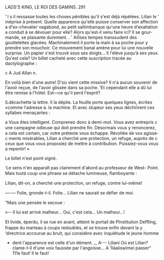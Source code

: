  

LADS'S KING, LE ROI DES GAMINS. 291

‘ I s il ressasse toutes les choses pénibles qu'il s'est déjà répétées. Lilian le
' méprise à présent. Quelle apparence qu'elle puisse conserver son affection a
d'ex-chevalier vagabond, au petit saltimbanque qu'une heure d'exaltation
a conduit à se dévouer pour elle? Alors qu'est-il venu faire ici? Il se gour-
mande, se plaisante durement. . '
AiÏïses tempes transsudent des gouttelettes glacées. Machinalement il
porte la main à sa poche pour y prendre son mouchoir.
Ce mouvement banal amène pour lui une nouvelle surprise.
Un papier s'est trouvé sous ses doigts... Il l'élève jusqu’à ses yeux. Qu'est
cela? Un billet cacheté avec cette suscription tracée au dactylographe :

c A Jud Allan n.

En voilà bien d'une autre! D'où vient cette missive? Il n'a aucun souvenir
de l'avoir reçue, de l'avoir glissée dans sa poche. ‘Et cependant elle a dû lui
être remise à l'hôtel. Est—ce qu'il perd l'esprit?

ILdécachette la lettre. Il la déplie. La feuille porte quelques lignes, écrites
«comme l'adresse à. la machine. Et avec stupeur ses yeux déchiiïrent ces
syllabes menaçantes :

a Vous êtes intelligent. Comprenez donc à demi-mot. Vous avez entrepris
c une campagne odieuse qui doit prendre ﬁn. Désormais vous y renoncerez,
a cela est certain, car votre prétexte vous échappe. Révoltée de vos agisse-
c ments misérables, Lilian a cherché une protection, un refuge, auprès de
c ceux que vous vous proposiez de mettre à contribution. Puissiez-vous vous
a repentir! »

Le billet n'est point signé.

‘Le sens n'en apparaît pas clairement d'abord au professeur de West-
Point. Mais toutà coup une phrase se détache lumineuse, ﬂamboyante :

Lilian, dit-on, a cherché une protection, un refuge, contre lui-même!

—-— Folie, gronde-t-il. Folie... Lilian ne saurait se déﬁer de moi.

"Mais une pensée le secoue :

»-- Il lui est arrivé malheur... Oui, c'est cela... Un malheur...!

Et livide, éperdu, il se rue en avant, atteint le portail de Plnstitution
Defﬂing, frappe du marteau à coups redoublés, et se trouve enﬁn devant la
y ‘directrice accourue au bruit, qui considère avec inquiétude le jeune homme
 - dent l'apparence est celle d'un dément.
,_ A--- Liliani Où est Lilian? clame-t-il d'une voix faussée par l'angoisse...
A ‘Ïiäaiiswïmei passer“ 111e faut! Il le faut!

 
 
 
 
  
 
  

